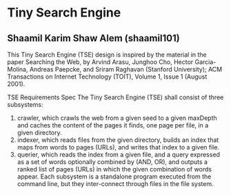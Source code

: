 # Tiny Search Engine
## Shaamil Karim Shaw Alem (shaamil101)

This Tiny Search Engine (TSE) design is inspired by the material in the paper Searching the Web, by Arvind Arasu, Junghoo Cho, Hector Garcia-Molina, Andreas Paepcke, and Sriram Raghavan (Stanford University); ACM Transactions on Internet Technology (TOIT), Volume 1, Issue 1 (August 2001).

TSE Requirements Spec
The Tiny Search Engine (TSE) shall consist of three subsystems:

1. crawler, which crawls the web from a given seed to a given maxDepth and caches the content of the pages it finds, one page per file, in a given directory.
2. indexer, which reads files from the given directory, builds an index that maps from words to pages (URLs), and writes that index to a given file.
3. querier, which reads the index from a given file, and a query expressed as a set of words optionally combined by (AND, OR), and outputs a ranked list of pages (URLs) in which the given combination of words appear.
Each subsystem is a standalone program executed from the command line, but they inter-connect through files in the file system.
